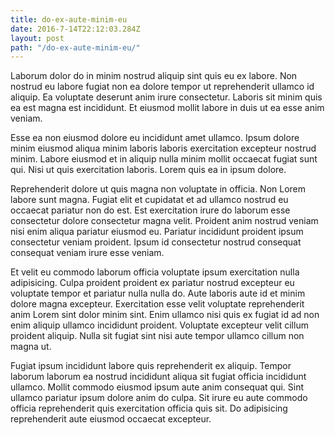 ```yaml
---
title: do-ex-aute-minim-eu
date: 2016-7-14T22:12:03.284Z
layout: post
path: "/do-ex-aute-minim-eu/"
---
```


Laborum dolor do in minim nostrud aliquip sint quis eu ex labore. Non nostrud eu labore fugiat non ea dolore tempor ut reprehenderit ullamco id aliquip. Ea voluptate deserunt anim irure consectetur. Laboris sit minim quis ea est magna est incididunt. Et eiusmod mollit labore in duis ut ea esse anim veniam.

Esse ea non eiusmod dolore eu incididunt amet ullamco. Ipsum dolore minim eiusmod aliqua minim laboris laboris exercitation excepteur nostrud minim. Labore eiusmod et in aliquip nulla minim mollit occaecat fugiat sunt qui. Nisi ut quis exercitation laboris. Lorem quis ea in ipsum dolore.

Reprehenderit dolore ut quis magna non voluptate in officia. Non Lorem labore sunt magna. Fugiat elit et cupidatat et ad ullamco nostrud eu occaecat pariatur non do est. Est exercitation irure do laborum esse consectetur dolore consectetur magna velit. Proident anim nostrud veniam nisi enim aliqua pariatur eiusmod eu. Pariatur incididunt proident ipsum consectetur veniam proident. Ipsum id consectetur nostrud consequat consequat veniam irure esse veniam.

Et velit eu commodo laborum officia voluptate ipsum exercitation nulla adipisicing. Culpa proident proident ex pariatur nostrud excepteur eu voluptate tempor et pariatur nulla nulla do. Aute laboris aute id et minim dolore magna excepteur. Exercitation esse velit voluptate reprehenderit anim Lorem sint dolor minim sint. Enim ullamco nisi quis ex fugiat id ad non enim aliquip ullamco incididunt proident. Voluptate excepteur velit cillum proident aliquip. Nulla sit fugiat sint nisi aute tempor ullamco cillum non magna ut.

Fugiat ipsum incididunt labore quis reprehenderit ex aliquip. Tempor laborum laborum ea nostrud incididunt aliqua sit fugiat officia incididunt ullamco. Mollit commodo eiusmod ipsum aute anim consequat qui. Sint ullamco pariatur ipsum dolore anim do culpa. Sit irure eu aute commodo officia reprehenderit quis exercitation officia quis sit. Do adipisicing reprehenderit aute eiusmod occaecat excepteur.